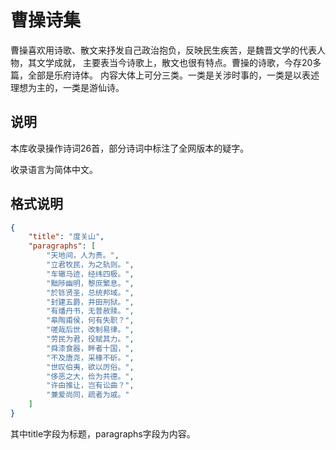 # 曹操诗集

曹操喜欢用诗歌、散文来抒发自己政治抱负，反映民生疾苦，是魏晋文学的代表人物，其文学成就，
主要表当今诗歌上，散文也很有特点。曹操的诗歌，今存20多篇，全部是乐府诗体。
内容大体上可分三类。一类是关涉时事的，一类是以表述理想为主的，一类是游仙诗。

## 说明

本库收录操作诗词26首，部分诗词中标注了全网版本的疑字。

收录语言为简体中文。

## 格式说明

``` json
{
    "title": "度关山",
    "paragraphs": [
        "天地间，人为贵。",
        "立君牧民，为之轨则。",
        "车辙马迹，经纬四极。",
        "黜陟幽明，黎庶繁息。",
        "於铄贤圣，总统邦域。",
        "封建五爵，井田刑狱。",
        "有燔丹书，无普赦赎。",
        "皋陶甫侯，何有失职？",
        "嗟哉后世，改制易律。",
        "劳民为君，役赋其力。",
        "舜漆食器，畔者十国，",
        "不及唐尧，采椽不斫。",
        "世叹伯夷，欲以厉俗。",
        "侈恶之大，俭为共德。",
        "许由推让，岂有讼曲？",
        "兼爱尚同，疏者为戚。"
    ]
}
```

其中title字段为标题，paragraphs字段为内容。
